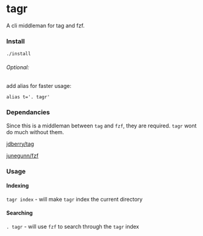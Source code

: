 # tagr

A cli middleman for tag and fzf.

### Install
`./install`

###### Optional:
add alias for faster usage:

`alias t='. tagr'`

### Dependancies
Since this is a middleman between `tag` and `fzf`, they are required.  `tagr` wont do much without them.

[jdberry/tag](https://github.com/jdberry/tag)

[junegunn/fzf](https://github.com/junegunn/fzf)

### Usage

#### Indexing
`tagr index` - will make `tagr` index the current directory

#### Searching
`. tagr` - will use `fzf` to search through the `tagr` index
